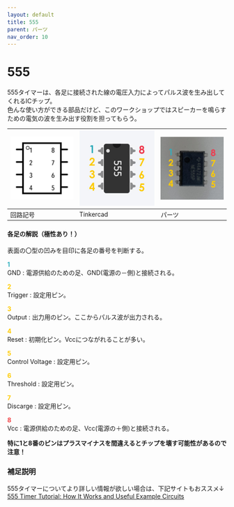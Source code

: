 ```yaml
---
layout: default
title: 555
parent: パーツ
nav_order: 10
---
```


# 555
555タイマーは、各足に接続された線の電圧入力によってパルス波を生み出してくれるICチップ。<br>
色んな使い方ができる部品だけど、このワークショップではスピーカーを鳴らすための電気の波を生み出す役割を担ってもらう。

|![回路記号](../images/component/555/chip555_icon.jpg)|![Tinkercad](../images/component/555/chip555_tinkercad.jpg)|![実物](../images/component/555/chip555_pinout.jpg)|
|:--|:--|:--|
|回路記号|Tinkercad|パーツ|

#### 各足の解説（極性あり！）
表面の〇型の凹みを目印に各足の番号を判断する。

<span style="color:#36b1bf">**1**</span><br>
GND : 電源供給のための足、GND(電源の－側)と接続される。

<span style="color:#ffcb05">**2**</span><br>
Trigger : 設定用ピン。

<span style="color:#ffcb05">**3**</span><br>
Output : 出力用のピン。ここからパルス波が出力される。

<span style="color:#ffcb05">**4**</span><br>
Reset : 初期化ピン。Vccにつながれることが多い。

<span style="color:#ffcb05">**5**</span><br>
Control Voltage : 設定用ピン。

<span style="color:#ffcb05">**6**</span><br>
Threshold : 設定用ピン。

<span style="color:#ffcb05">**7**</span><br>
Discarge : 設定用ピン。

<span style="color:#f2484b">**8**</span><br>
Vcc : 電源供給のための足、Vcc(電源の＋側)と接続される。

**特に1と8番のピンはプラスマイナスを間違えるとチップを壊す可能性があるので注意！**



### 補足説明

555タイマーについてより詳しい情報が欲しい場合は、下記サイトもおススメ↓<br>
[555 Timer Tutorial: How It Works and Useful Example Circuits](https://www.build-electronic-circuits.com/555-timer/)